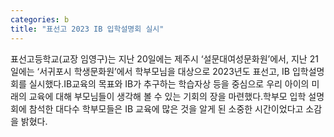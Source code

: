 ```yaml
---
categories: b
title: "표선고 2023 IB 입학설명회 실시"
---
```

표선고등학교(교장 임영구)는 지난 20일에는 제주시 ‘설문대여성문화원’에서, 지난 21일에는 ‘서귀포시 학생문화원’에서 학부모님을 대상으로 2023년도 표선고, IB 입학설명회를 실시했다.IB교육의 목표와 IB가 추구하는 학습자상 등을 중심으로 우리 아이의 미래의 교육에 대해 부모님들이 생각해 볼 수 있는 기회의 장을 마련했다.학부모 입학 설명회에 참석한 대다수 학부모들은 IB 교육에 많은 것을 알게 된 소중한 시간이었다고 소감을 밝혔다.